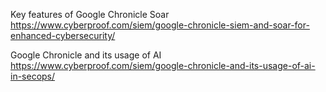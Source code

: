 Key features of Google Chronicle Soar
https://www.cyberproof.com/siem/google-chronicle-siem-and-soar-for-enhanced-cybersecurity/

Google Chronicle and its usage of AI
https://www.cyberproof.com/siem/google-chronicle-and-its-usage-of-ai-in-secops/

